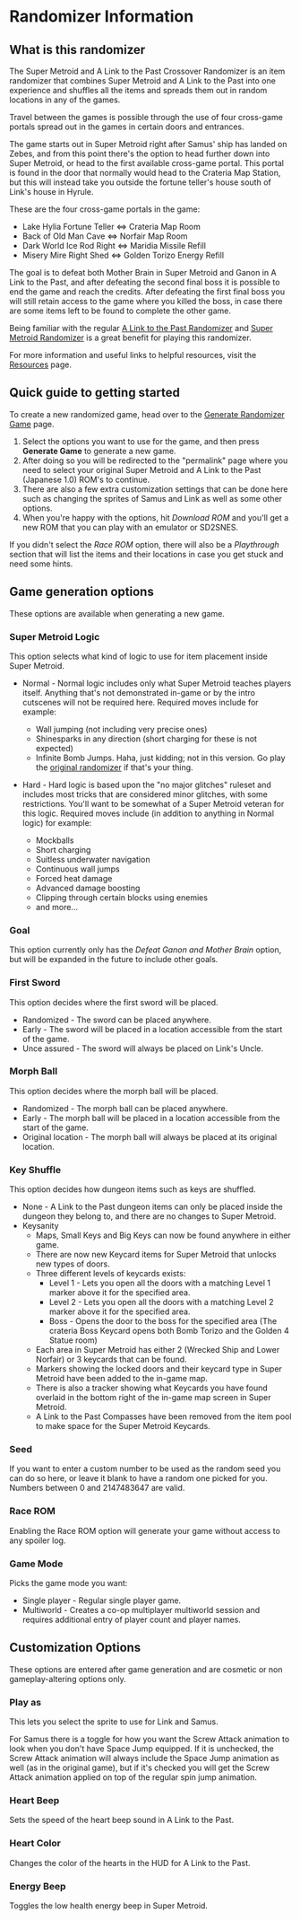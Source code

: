 ﻿# Randomizer Information

## What is this randomizer

The Super Metroid and A Link to the Past Crossover Randomizer is an item
randomizer that combines Super Metroid and A Link to the Past into one
experience and shuffles all the items and spreads them out in random locations
in any of the games.

Travel between the games is possible through the use of four cross-game portals
spread out in the games in certain doors and entrances.

The game starts out in Super Metroid right after Samus' ship has landed on
Zebes, and from this point there's the option to head further down into Super
Metroid, or head to the first available cross-game portal. This portal is found
in the door that normally would head to the Crateria Map Station, but this will
instead take you outside the fortune teller's house south of Link's house in
Hyrule.

These are the four cross-game portals in the game:
* Lake Hylia Fortune Teller ⇔ Crateria Map Room
* Back of Old Man Cave ⇔ Norfair Map Room
* Dark World Ice Rod Right ⇔ Maridia Missile Refill
* Misery Mire Right Shed ⇔ Golden Torizo Energy Refill

The goal is to defeat both Mother Brain in Super Metroid and Ganon in A Link to
the Past, and after defeating the second final boss it is possible to end the
game and reach the credits. After defeating the first final boss you will still
retain access to the game where you killed the boss, in case there are some
items left to be found to complete the other game.

Being familiar with the regular [A Link to the Past Randomizer](https://alttpr.com/)
and [Super Metroid Randomizer](https://sm.samus.link/) is a great benefit for
playing this randomizer.

For more information and useful links to helpful resources, visit the [Resources](/resources) page.

## Quick guide to getting started

To create a new randomized game, head over to the [Generate Randomizer Game](/configure) page.

1. Select the options you want to use for the game, and then press **Generate
   Game** to generate a new game.
2. After doing so you will be redirected to the "permalink" page where you need
   to select your original Super Metroid and A Link to the Past (Japanese 1.0)
   ROM's to continue.
3. There are also a few extra customization settings that can be done here such
   as changing the sprites of Samus and Link as well as some other options.
4. When you're happy with the options, hit *Download ROM* and you'll get a new
   ROM that you can play with an emulator or SD2SNES.

If you didn't select the *Race ROM* option, there will also be a *Playthrough*
section that will list the items and their locations in case you get stuck and
need some hints.

## Game generation options

These options are available when generating a new game.

### Super Metroid Logic

This option selects what kind of logic to use for item placement inside Super Metroid.

* Normal - Normal logic includes only what Super Metroid teaches players itself.
  Anything that's not demonstrated in-game or by the intro cutscenes will not
  be required here. Required moves include for example:

    * Wall jumping (not including very precise ones)
    * Shinesparks in any direction (short charging for these is not expected)
    * Infinite Bomb Jumps. Haha, just kidding; not in this version. Go play the 
      [original randomizer](https://samus.link/) if that's your thing.

* Hard - Hard logic is based upon the "no major glitches" ruleset and includes
  most tricks that are considered minor glitches, with some restrictions.
  You'll want to be somewhat of a Super Metroid veteran for this logic.
  Required moves include (in addition to anything in Normal logic) for example:

    * Mockballs
    * Short charging
    * Suitless underwater navigation
    * Continuous wall jumps
    * Forced heat damage
    * Advanced damage boosting
    * Clipping through certain blocks using enemies
    * and more...

### Goal

This option currently only has the *Defeat Ganon and Mother Brain* option, but
will be expanded in the future to include other goals.

### First Sword

This option decides where the first sword will be placed.

* Randomized - The sword can be placed anywhere.
* Early - The sword will be placed in a location accessible from the start of the game.
* Unce assured - The sword will always be placed on Link's Uncle.

### Morph Ball

This option decides where the morph ball will be placed.

* Randomized - The morph ball can be placed anywhere.
* Early - The morph ball will be placed in a location accessible from the start of the game.
* Original location - The morph ball will always be placed at its original location.

### Key Shuffle

This option decides how dungeon items such as keys are shuffled.

* None - A Link to the Past dungeon items can only be placed inside the dungeon they belong to, and there are no changes to Super Metroid.
* Keysanity
    * Maps, Small Keys and Big Keys can now be found anywhere in either game.
    * There are now new Keycard items for Super Metroid that unlocks new types of doors.
    * Three different levels of keycards exists:
      * Level 1 - Lets you open all the doors with a matching Level 1 marker above it for the specified area.
      * Level 2 - Lets you open all the doors with a matching Level 2 marker above it for the specified area.
      * Boss - Opens the door to the boss for the specified area (The crateria Boss Keycard opens both Bomb Torizo and the Golden 4 Statue room)
    * Each area in Super Metroid has either 2 (Wrecked Ship and Lower Norfair) or 3 keycards that can be found.
    * Markers showing the locked doors and their keycard type in Super Metroid have been added to the in-game map.
    * There is also a tracker showing what Keycards you have found overlaid in the bottom right of the in-game map screen in Super Metroid.
    * A Link to the Past Compasses have been removed from the item pool to make space for the Super Metroid Keycards.

### Seed

If you want to enter a custom number to be used as the random seed you can do
so here, or leave it blank to have a random one picked for you. Numbers between
0 and 2147483647 are valid.

### Race ROM

Enabling the Race ROM option will generate your game without access to any spoiler log.

### Game Mode

Picks the game mode you want:

* Single player - Regular single player game.
* Multiworld - Creates a co-op multiplayer multiworld session and requires
  additional entry of player count and player names.

## Customization Options

These options are entered after game generation and are cosmetic or non
gameplay-altering options only.

### Play as

This lets you select the sprite to use for Link and Samus.

For Samus there is a toggle for how you want the Screw Attack animation to look
when you don't have Space Jump equipped. If it is unchecked, the Screw Attack
animation will always include the Space Jump animation as well (as in the
original game), but if it's checked you will get the Screw Attack animation
applied on top of the regular spin jump animation.

### Heart Beep

Sets the speed of the heart beep sound in A Link to the Past.

### Heart Color

Changes the color of the hearts in the HUD for A Link to the Past.

### Energy Beep

Toggles the low health energy beep in Super Metroid.
